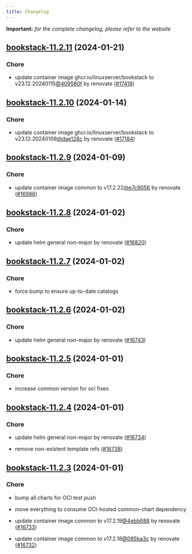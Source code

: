 ```yaml
---
title: Changelog
---
```


**Important:**
*for the complete changelog, please refer to the website*



## [bookstack-11.2.11](https://github.com/truecharts/charts/compare/bookstack-11.2.10...bookstack-11.2.11) (2024-01-21)

### Chore



- update container image ghcr.io/linuxserver/bookstack to v23.12.20240115[@409580f](https://github.com/409580f) by renovate ([#17418](https://github.com/truecharts/charts/issues/17418))


## [bookstack-11.2.10](https://github.com/truecharts/charts/compare/bookstack-11.2.9...bookstack-11.2.10) (2024-01-14)

### Chore



- update container image ghcr.io/linuxserver/bookstack to v23.12.20240108[@dae128c](https://github.com/dae128c) by renovate ([#17184](https://github.com/truecharts/charts/issues/17184))




## [bookstack-11.2.9](https://github.com/truecharts/charts/compare/bookstack-11.2.8...bookstack-11.2.9) (2024-01-09)

### Chore



- update container image common to v17.2.22[@e7c9056](https://github.com/e7c9056) by renovate ([#16986](https://github.com/truecharts/charts/issues/16986))


## [bookstack-11.2.8](https://github.com/truecharts/charts/compare/bookstack-11.2.7...bookstack-11.2.8) (2024-01-02)

### Chore



- update helm general non-major by renovate ([#16820](https://github.com/truecharts/charts/issues/16820))


## [bookstack-11.2.7](https://github.com/truecharts/charts/compare/bookstack-11.2.6...bookstack-11.2.7) (2024-01-02)

### Chore



- force bump to ensure up-to-date catalogs


## [bookstack-11.2.6](https://github.com/truecharts/charts/compare/bookstack-11.2.5...bookstack-11.2.6) (2024-01-02)

### Chore



- update helm general non-major by renovate ([#16743](https://github.com/truecharts/charts/issues/16743))


## [bookstack-11.2.5](https://github.com/truecharts/charts/compare/bookstack-11.2.4...bookstack-11.2.5) (2024-01-01)

### Chore



- increase common version for oci fixes


## [bookstack-11.2.4](https://github.com/truecharts/charts/compare/bookstack-11.2.3...bookstack-11.2.4) (2024-01-01)

### Chore



- update helm general non-major by renovate ([#16734](https://github.com/truecharts/charts/issues/16734))

- remove non-existent template refs ([#16738](https://github.com/truecharts/charts/issues/16738))


## [bookstack-11.2.3](https://github.com/truecharts/charts/compare/bookstack-11.2.0...bookstack-11.2.3) (2024-01-01)

### Chore



- bump all charts for OCI test push

- move everything to consume OCI-hosted common-chart dependency

- update container image common to v17.2.19[@4ebb688](https://github.com/4ebb688) by renovate ([#16733](https://github.com/truecharts/charts/issues/16733))

- update container image common to v17.2.18[@085ba3c](https://github.com/085ba3c) by renovate ([#16732](https://github.com/truecharts/charts/issues/16732))

